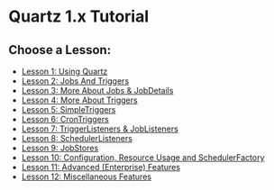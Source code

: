 # Quartz 1.x Tutorial


## Choose a Lesson:

+ <a href="/documentation/quartz-1.x/tutorials/TutorialLesson01" title="Tutorial Lesson1">Lesson 1: Using Quartz</a>
+ <a href="/documentation/quartz-1.x/tutorials/TutorialLesson02" title="Tutorial Lesson2">Lesson 2: Jobs And Triggers</a>
+ <a href="/documentation/quartz-1.x/tutorials/TutorialLesson03" title="Tutorial Lesson3">Lesson 3: More About Jobs &amp; JobDetails</a>
+ <a href="/documentation/quartz-1.x/tutorials/TutorialLesson04" title="Tutorial Lesson4">Lesson 4: More About Triggers</a>
+ <a href="/documentation/quartz-1.x/tutorials/TutorialLesson05" title="Tutorial Lesson5">Lesson 5: SimpleTriggers</a>
+ <a href="/documentation/quartz-1.x/tutorials/TutorialLesson06" title="Tutorial Lesson6">Lesson 6: CronTriggers</a>
+ <a href="/documentation/quartz-1.x/tutorials/TutorialLesson07" title="Tutorial Lesson7">Lesson 7: TriggerListeners &amp; JobListeners</a>
+ <a href="/documentation/quartz-1.x/tutorials/TutorialLesson08" title="Tutorial Lesson8">Lesson 8: SchedulerListeners</a>
+ <a href="/documentation/quartz-1.x/tutorials/TutorialLesson09" title="Tutorial Lesson9">Lesson 9: JobStores</a>
+ <a href="/documentation/quartz-1.x/tutorials/TutorialLesson10" title="Tutorial Lesson10">Lesson 10: Configuration, Resource Usage and SchedulerFactory</a>
+ <a href="/documentation/quartz-1.x/tutorials/TutorialLesson11" title="Tutorial Lesson11">Lesson 11: Advanced (Enterprise) Features</a>
+ <a href="/documentation/quartz-1.x/tutorials/TutorialLesson12" title="Tutorial Lesson12">Lesson 12: Miscellaneous Features</a>
